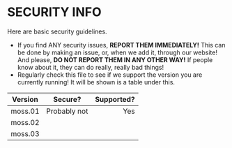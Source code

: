 # SECURITY INFO
Here are basic security guidelines.
* If you find ANY security issues, **REPORT THEM IMMEDIATELY!** This can be done by making an issue, or, when we add it, through our website! And please, **DO NOT REPORT THEM IN ANY OTHER WAY!** If people know about it, they can do really, really bad things!
* Regularly check this file to see if we support the version you are currently running! It will be shown is a table under this.

| Version        | Secure?           | Supported?  |
| ------------- |:-------------:| -----:|
| moss.01       | Probably not  | Yes   |
| moss.02       |               |       |
| moss.03       |               |       |
